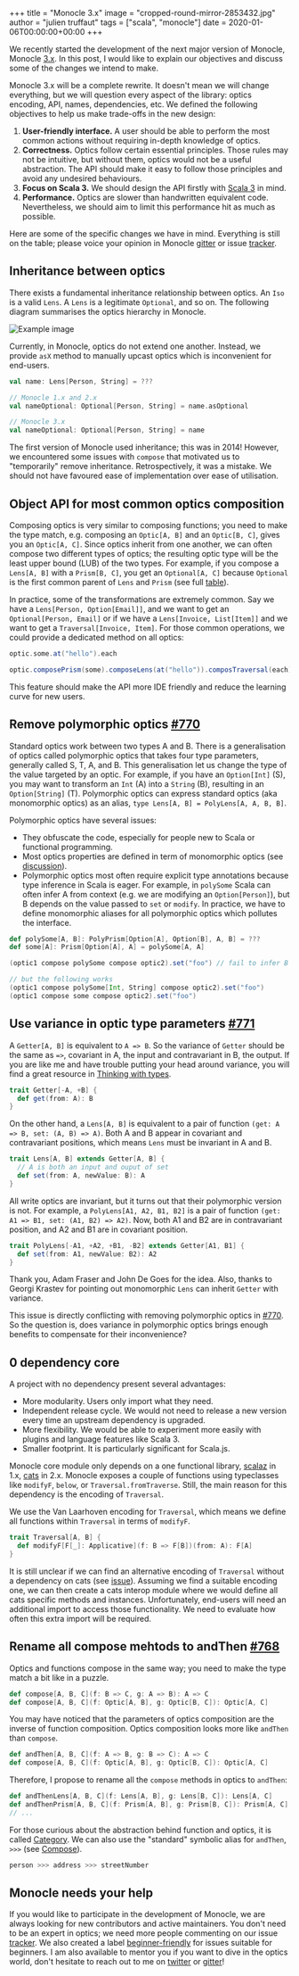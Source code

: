 +++
title = "Monocle 3.x"
image = "cropped-round-mirror-2853432.jpg"
author = "julien truffaut"
tags = ["scala", "monocle"]
date = 2020-01-06T00:00:00+00:00
+++

We recently started the development of the next major version of Monocle, Monocle [3.x](https://github.com/julien-truffaut/Monocle/tree/3.x). 
In this post, I would like to explain our objectives and discuss some of the changes we intend to make.

Monocle 3.x will be a complete rewrite. It doesn't mean we will change everything, but we will 
question every aspect of the library: optics encoding, API, names, dependencies, etc. We 
defined the following objectives to help us make trade-offs in the new design:
1. **User-friendly interface.** A user should be able to perform the most common actions without requiring in-depth knowledge of optics.
1. **Correctness.** Optics follow certain essential principles. Those rules may not be intuitive, but without them, optics would not be a useful abstraction. The API should make it easy to follow those principles and avoid any undesired behaviours.
1. **Focus on Scala 3.** We should design the API firstly with [Scala 3](https://www.scala-lang.org/blog/2018/04/19/scala-3.html) in mind.
1. **Performance.** Optics are slower than handwritten equivalent code. Nevertheless, we should aim to limit this performance hit as much as possible.

Here are some of the specific changes we have in mind. Everything is still on the table; please voice your opinion
in Monocle [gitter](https://gitter.im/julien-truffaut/Monocle) or issue [tracker](https://github.com/julien-truffaut/Monocle/issues). 

## Inheritance between optics


There exists a fundamental inheritance relationship between optics. An `Iso` is a valid `Lens`. A `Lens` is a legitimate 
`Optional`, and so on. The following diagram summarises the optics hierarchy in Monocle.

![Example image](/images/monocle-optics-hierarchy.svg)

Currently, in Monocle, optics do not extend one another. Instead, we provide `asX` method to manually upcast optics which
is inconvenient for end-users.

```scala
val name: Lens[Person, String] = ???

// Monocle 1.x and 2.x
val nameOptional: Optional[Person, String] = name.asOptional

// Monocle 3.x
val nameOptional: Optional[Person, String] = name
```

The first version of Monocle used inheritance; this was in 2014! However, we encountered some issues with `compose` that 
motivated us to "temporarily" remove inheritance. Retrospectively, it was a mistake. We should not have favoured ease of 
implementation over ease of utilisation.

## Object API for most common optics composition

Composing optics is very similar to composing functions; you need to make the type match, e.g. composing an `Optic[A, B]` 
and an `Optic[B, C]`, gives you an `Optic[A, C]`. Since optics inherit from one another, we can often compose two different
types of optics; the resulting optic type will be the least upper bound (LUB) of the two types. For example, if you compose 
a `Lens[A, B]` with a `Prism[B, C]`, you get an `Optional[A, C]` because `Optional` is the first common parent of `Lens` and 
`Prism` (see full [table](http://julien-truffaut.github.io/Monocle/optics.html#optic-composition-table)).

In practice, some of the transformations are extremely common. Say we have a `Lens[Person, Option[Email]]`, and we want to 
get an `Optional[Person, Email]` or if we have a `Lens[Invoice, List[Item]]`  and we want to get a `Traversal[Invoice, Item]`.
For those common operations, we could provide a dedicated method on all optics:

```scala
optic.some.at("hello").each

optic.composePrism(some).composeLens(at("hello")).composTraversal(each)
```

This feature should make the API more IDE friendly and reduce the learning curve for new users.

## Remove polymorphic optics [#770](https://github.com/julien-truffaut/Monocle/issues/770)

Standard optics work between two types A and B. There is a generalisation of optics called polymorphic optics that takes 
four type parameters, generally called S, T, A, and B. This generalisation let us change the type of the value targeted 
by an optic. For example, if you have an `Option[Int]` (S), you may want to transform an `Int` (A) into a `String` (B), 
resulting in an `Option[String]` (T). Polymorphic optics can express standard optics (aka monomorphic optics) as an alias, 
`type Lens[A, B] = PolyLens[A, A, B, B]`. 

Polymorphic optics have several issues:
* They obfuscate the code, especially for people new to Scala or functional programming.
* Most optics properties are defined in term of monomorphic optics (see [discussion](https://github.com/julien-truffaut/Monocle/issues/430)).
* Polymorphic optics most often require explicit type annotations because type inference in Scala is eager. 
For example, in `polySome` Scala can often infer A from context (e.g. we are modifying an `Option[Person]`), but B
depends on the value passed to `set` or `modify`. In practice, we have to define monomorphic aliases for all 
polymorphic optics which pollutes the interface.

```scala
def polySome[A, B]: PolyPrism[Option[A], Option[B], A, B] = ???
def some[A]: Prism[Option[A], A] = polySome[A, A]

(optic1 compose polySome compose optic2).set("foo") // fail to infer B == String

// but the following works
(optic1 compose polySome[Int, String] compose optic2).set("foo") 
(optic1 compose some compose optic2).set("foo")
```


## Use variance in optic type parameters [#771](https://github.com/julien-truffaut/Monocle/issues/771)

A `Getter[A, B]` is equivalent to `A => B`. So the variance of `Getter` should be the same as `=>`, covariant in A, 
the input and contravariant in B, the output. If you are like me and have trouble putting your head around variance, you 
will find a great resource in [Thinking with types](https://leanpub.com/thinking-with-types).

```scala
trait Getter[-A, +B] {
  def get(from: A): B
}
```

On the other hand, a `Lens[A, B]` is equivalent to a pair of function `(get: A => B, set: (A, B) => A)`. Both A and B appear 
in covariant and contravariant positions, which means `Lens` must be invariant in A and B.

```scala
trait Lens[A, B] extends Getter[A, B] { 
  // A is both an input and ouput of set
  def set(from: A, newValue: B): A 
}
```

All write optics are invariant, but it turns out that their polymorphic version is not. For example, a `PolyLens[A1, A2, B1, B2]` 
is a pair of function `(get: A1 => B1, set: (A1, B2) => A2)`. Now, both A1 and B2 are in contravariant position, and A2 
and B1 are in covariant position.

```scala
trait PolyLens[-A1, +A2, +B1, -B2] extends Getter[A1, B1] { 
  def set(from: A1, newValue: B2): A2
}
```
 
Thank you, Adam Fraser and John De Goes for the idea. Also, thanks to Georgi Krastev for pointing out monomorphic 
`Lens` can inherit `Getter` with variance.

This issue is directly conflicting with removing polymorphic optics in [#770](https://github.com/julien-truffaut/Monocle/issues/770).
So the question is, does variance in polymorphic optics brings enough benefits to compensate for their inconvenience?

## 0 dependency core

A project with no dependency present several advantages:
* More modularity. Users only import what they need.
* Independent release cycle. We would not need to release a new version every time an upstream dependency is upgraded.
* More flexibility. We would be able to experiment more easily with plugins and language features like Scala 3.
* Smaller footprint. It is particularly significant for Scala.js.

Monocle core module only depends on a one functional library, [scalaz](https://scalaz.github.io/7/) in 1.x, [cats](https://typelevel.org/cats/) 
in 2.x. Monocle exposes a couple of functions using typeclasses like `modifyF`, `below`, or `Traversal.fromTraverse`. Still, 
the main reason for this dependency is the encoding of  `Traversal`. 

We use the Van Laarhoven encoding for `Traversal`, which means we define all functions within `Traversal` in terms of `modifyF`.

```scala
trait Traversal[A, B] {
  def modifyF[F[_]: Applicative](f: B => F[B])(from: A): F[A]
}
```

It is still unclear if we can find an alternative encoding of `Traversal` without a dependency on cats 
(see [issue](https://github.com/julien-truffaut/Monocle/issues/766)). Assuming we find a suitable encoding one, we can 
then create a cats interop module where we would define all cats specific methods and instances. Unfortunately, end-users 
will need an additional import to access those functionality. We need to evaluate how often this extra import will be required.

## Rename all compose mehtods to andThen [#768](https://github.com/julien-truffaut/Monocle/issues/768)

Optics and functions compose in the same way; you need to make the type match a bit like in a puzzle.

```scala
def compose[A, B, C](f: B => C, g: A => B): A => C
def compose[A, B, C](f: Optic[A, B], g: Optic[B, C]): Optic[A, C]
```

You may have noticed that the parameters of optics composition are the inverse of function composition. Optics composition 
looks more like `andThen`  than `compose`.

```scala
def andThen[A, B, C](f: A => B, g: B => C): A => C
def compose[A, B, C](f: Optic[A, B], g: Optic[B, C]): Optic[A, C]
```

Therefore, I propose to rename all the `compose` methods in optics to `andThen`:

```scala
def andThenLens[A, B, C](f: Lens[A, B], g: Lens[B, C]): Lens[A, C]
def andThenPrism[A, B, C](f: Prism[A, B], g: Prism[B, C]): Prism[A, C]
// ...
```

For those curious about the abstraction behind function and optics, it is called [Category](https://github.com/typelevel/cats/blob/master/core/src/main/scala/cats/arrow/Category.scala). 
We can also use the "standard" symbolic alias for `andThen`, `>>>` (see [Compose](https://github.com/typelevel/cats/blob/master/core/src/main/scala/cats/arrow/Compose.scala)). 

```scala
person >>> address >>> streetNumber
```

## Monocle needs your help

If you would like to participate in the development of Monocle, we are always looking for new contributors and active maintainers. 
You don't need to be an expert in optics; we need more people commenting on our issue [tracker](https://github.com/julien-truffaut/Monocle/issues). 
We also created a label [beginner-friendly](https://github.com/julien-truffaut/Monocle/issues?utf8=%E2%9C%93&q=is%3Aissue+is%3Aopen+label%3A%22beginner+friendly%22+label%3A%223.x%22+) 
for issues suitable for beginners. I am also available to mentor you if you want to dive in the optics world, 
don't hesitate to reach out to me on [twitter](https://twitter.com/JulienTruffaut) or [gitter](https://gitter.im/julien-truffaut/)!